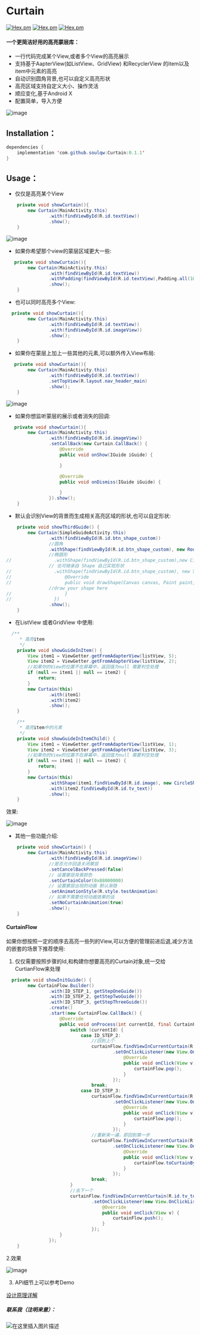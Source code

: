 # Curtain
 [![Hex.pm](https://img.shields.io/badge/download-0.1.1-green)](https://bintray.com/beta/#/soulqw/AndroidFrame/curtain?tab=overview)
 [![Hex.pm](https://img.shields.io/badge/Jetpack-AndroidX-orange)]()
 [![Hex.pm](https://img.shields.io/hexpm/l/plug.svg)](https://www.apache.org/licenses/LICENSE-2.0)
#### 一个更简洁好用的高亮蒙层库：
 - 一行代码完成某个View,或者多个View的高亮展示
 - 支持基于AapterView(如ListView、GridView) 和RecyclerView 的item以及item中元素的高亮
 - 自动识别圆角背景,也可以自定义高亮形状
 - 高亮区域支持自定义大小、操作灵活
 - 顺应变化,基于Android X
 - 配置简单，导入方便
 
 ![image](https://img-blog.csdnimg.cn/20191009181206920.png)

## Installation：

```java
dependencies {
    implementation 'com.github.soulqw:Curtain:0.1.1'
}

```
## Usage：
- 仅仅是高亮某个View
```java
    private void showCurtain(){
        new Curtain(MainActivity.this)
                .with(findViewById(R.id.textView))
                .show();
    }
```
![image](https://upload-images.jianshu.io/upload_images/11595074-8647d1dd531f225e.png)

- 如果你希望那个view的蒙层区域更大一些:

```java
   private void showCurtain(){
        new Curtain(MainActivity.this)
                .with(findViewById(R.id.textView))
                .withPadding(findViewById(R.id.textView),Padding.all(10))
                .show();
    }

```
- 也可以同时高亮多个View:

```java
  private void showCurtain(){
        new Curtain(MainActivity.this)
                .with(findViewById(R.id.textView))
                .with(findViewById(R.id.imageView))
                .show();
    }
```
- 如果你在蒙层上加上一些其他的元素,可以额外传入View布局:

```java
   private void showCurtain(){
        new Curtain(MainActivity.this)
                .with(findViewById(R.id.textView))
                .setTopView(R.layout.nav_header_main)
                .show();
    }
```
![image](https://upload-images.jianshu.io/upload_images/11595074-35d1f98e309d52de.gif)

- 如果你想监听蒙层的展示或者消失的回调:

```java
   private void showCurtain(){
        new Curtain(MainActivity.this)
                .with(findViewById(R.id.imageView))
                .setCallBack(new Curtain.CallBack() {
                    @Override
                    public void onShow(IGuide iGuide) {

                    }

                    @Override
                    public void onDismiss(IGuide iGuide) {

                    }
                }).show();
    }
```
- 默认会识别View的背景而生成相关高亮区域的形状,也可以自定形状:

```java
    private void showThirdGuide() {
        new Curtain(SimpleGuideActivity.this)
                .with(findViewById(R.id.btn_shape_custom))
                //圆角
                .withShape(findViewById(R.id.btn_shape_custom), new RoundShape(12))
                //椭圆形
//                .withShape(findViewById(R.id.btn_shape_custom),new CircleShape())
                // 也可继承自 Shape 自己实现形状
//                .withShape(findViewById(R.id.btn_shape_custom), new Shape() {
//                    @Override
//                    public void drawShape(Canvas canvas, Paint paint, HollowInfo info) {
                //draw your shape here
//                    }
//                })
                .show();
    }
```
- 在ListView 或者GridView 中使用:
```java
  /**
     * 高亮item
     */
    private void showGuideInItem() {
        View item1 = ViewGetter.getFromAdapterView(listView, 5);
        View item2 = ViewGetter.getFromAdapterView(listView, 2);
        //如果你的View的位置不在屏幕中，返回值为null 需要判空处理
        if (null == item1 || null == item2) {
            return;
        }
        new Curtain(this)
                .with(item1)
                .with(item2)
                .show();
    }

    /**
     * 高亮item中的元素
     */
    private void showGuideInItemChild() {
        View item1 = ViewGetter.getFromAdapterView(listView, 1);
        View item2 = ViewGetter.getFromAdapterView(listView, 3);
        //如果你的View的位置不在屏幕中，返回值为null 需要判空处理
        if (null == item1 || null == item2) {
            return;
        }
        new Curtain(this)
                .withShape(item1.findViewById(R.id.image), new CircleShape())
                .with(item2.findViewById(R.id.tv_text))
                .show();
    }
```
效果:

![image](https://upload-images.jianshu.io/upload_images/11595074-3c8fc50488da539b.gif)

- 其他一些功能介绍:

```java
    private void showCurtain() {
        new Curtain(MainActivity.this)
                .with(findViewById(R.id.imageView))
                //是否允许回退关闭蒙层
                .setCancelBackPressed(false)
                // 设置蒙层背景颜色
                .setCurtainColor(0x88000000)
                // 设置蒙层出现的动画 默认渐隐
                .setAnimationStyle(R.style.testAnimation)
                // 如果不需要任何动画效果的话
                .setNoCurtainAnimation(true)
                .show();
    }
```
#### CurtainFlow

 如果你想按照一定的顺序去高亮一些列的View,可以方便的管理前进后退,减少方法的嵌套的场景下推荐使用:
1. 仅仅需要按照步骤的Id,和构建你想要高亮的Curtain对象,统一交给CurtianFlow来处理

```java
  private void showInitGuide() {
        new CurtainFlow.Builder()
                .with(ID_STEP_1, getStepOneGuide())
                .with(ID_STEP_2, getStepTwoGuide())
                .with(ID_STEP_3, getStepThreeGuide())
                .create()
                .start(new CurtainFlow.CallBack() {
                    @Override
                    public void onProcess(int currentId, final CurtainFlowInterface curtainFlow) {
                        switch (currentId) {
                            case ID_STEP_2:
                                //回到上个
                                curtainFlow.findViewInCurrentCurtain(R.id.tv_to_last)
                                        .setOnClickListener(new View.OnClickListener() {
                                            @Override
                                            public void onClick(View v) {
                                                curtainFlow.pop();
                                            }
                                        });
                                break;
                            case ID_STEP_3:
                                curtainFlow.findViewInCurrentCurtain(R.id.tv_to_last)
                                        .setOnClickListener(new View.OnClickListener() {
                                            @Override
                                            public void onClick(View v) {
                                                curtainFlow.pop();
                                            }
                                        });
                                //重新来一遍，即回到第一步
                                curtainFlow.findViewInCurrentCurtain(R.id.tv_retry)
                                        .setOnClickListener(new View.OnClickListener() {
                                            @Override
                                            public void onClick(View v) {
                                                curtainFlow.toCurtainById(ID_STEP_1);
                                            }
                                        });
                                break;
                        }
                        //去下一个
                        curtainFlow.findViewInCurrentCurtain(R.id.tv_to_next)
                                .setOnClickListener(new View.OnClickListener() {
                                    @Override
                                    public void onClick(View v) {
                                        curtainFlow.push();
                                    }
                                });
                    }
                });
    }
```
2.效果

![image](https://upload-images.jianshu.io/upload_images/11595074-36db1fcb908deea8.gif)


3. APi细节上可以参考Demo

[设计原理详解](https://blog.csdn.net/u014626094/article/details/105430981)
##### 联系我（注明来意）：
![在这里插入图片描述](https://img-blog.csdnimg.cn/20210209234455912.png)

